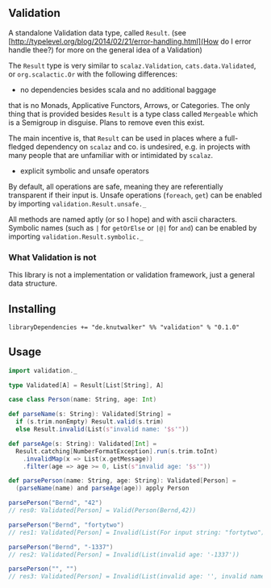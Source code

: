 ## Validation

A standalone Validation data type, called `Result`. (see [http://typelevel.org/blog/2014/02/21/error-handling.html](How do I error handle thee?) for more on the general idea of a Validation)

The `Result` type is very similar to `scalaz.Validation`, `cats.data.Validated`, or `org.scalactic.Or` with the following differences:

- no dependencies besides scala and no additional baggage

that is no Monads, Applicative Functors, Arrows, or Categories.
The only thing that is provided besides `Result` is a type class called `Mergeable`
which is a Semigroup in disguise. Plans to remove even this exist.

The main incentive is, that `Result` can be used in places where a full-fledged
dependency on `scalaz` and co. is undesired, e.g. in projects with many people
that are unfamiliar with or intimidated by `scalaz`.

- explicit symbolic and unsafe operators

By default, all operations are safe, meaning they are referentially transparent if their input is.
Unsafe operations (`foreach`, `get`) can be enabled by
importing `validation.Result.unsafe._`

All methods are named aptly (or so I hope) and with ascii characters.
Symbolic names (such as `|` for `getOrElse` or `|@|` for `and`) can be enabled by
importing `validation.Result.symbolic._`


### What Validation is not

This library is not a implementation or validation framework, just
a general data structure.


## Installing

```
libraryDependencies += "de.knutwalker" %% "validation" % "0.1.0"
```


## Usage

```scala
import validation._

type Validated[A] = Result[List[String], A]

case class Person(name: String, age: Int)

def parseName(s: String): Validated[String] =
  if (s.trim.nonEmpty) Result.valid(s.trim)
  else Result.invalid(List(s"invalid name: '$s'"))

def parseAge(s: String): Validated[Int] =
  Result.catching[NumberFormatException].run(s.trim.toInt)
    .invalidMap(x => List(x.getMessage))
    .filter(age => age >= 0, List(s"invalid age: '$s'"))

def parsePerson(name: String, age: String): Validated[Person] = 
  (parseName(name) and parseAge(age)) apply Person

parsePerson("Bernd", "42")
// res0: Validated[Person] = Valid(Person(Bernd,42))

parsePerson("Bernd", "fortytwo")
// res1: Validated[Person] = Invalid(List(For input string: "fortytwo"))

parsePerson("Bernd", "-1337")
// res2: Validated[Person] = Invalid(List(invalid age: '-1337'))

parsePerson("", "")
// res3: Validated[Person] = Invalid(List(invalid age: '', invalid name: ''))
```
